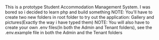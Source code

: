 This is a prototype Student Accommodation Management System. I was bored so i decided to learn php and build something
NOTE: You'll have to create two new folders in root folder to try out the application: Gallery and pictures(Exactly the way i have typed them)
NOTE: You will also have to create your own .env files(In both the Admin and Tenant folders), see the .env.example file in both the Admin and the Tenant folders